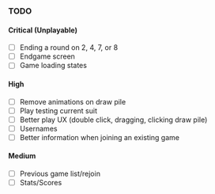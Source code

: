 ### TODO

#### Critical (Unplayable)

-   [ ] Ending a round on 2, 4, 7, or 8
-   [ ] Endgame screen
-   [ ] Game loading states

#### High

-   [ ] Remove animations on draw pile
-   [ ] Play testing current suit
-   [ ] Better play UX (double click, dragging, clicking draw pile)
-   [ ] Usernames
-   [ ] Better information when joining an existing game

#### Medium

-   [ ] Previous game list/rejoin
-   [ ] Stats/Scores

